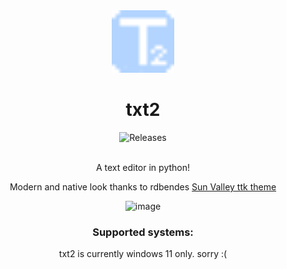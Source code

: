 <div align="center">

<img alt="Logo" src="../assets/logo.png" width="100px" />

# txt2
<a style="text-decoration:none" href="https://github.com/not-nef/txt2/releases">
    <img src="https://img.shields.io/github/v/release/not-nef/txt2?display_name=release&include_prereleases" alt="Releases" />
</a>
<br><br>

A text editor in python!

Modern and native look thanks to rdbendes [Sun Valley ttk theme](https://github.com/rdbende/Sun-Valley-ttk-theme)

![image](https://user-images.githubusercontent.com/83908932/179550991-50887e07-4e35-4250-9667-560d275455bc.png)

### Supported systems:

txt2 is currently windows 11 only. sorry :(
